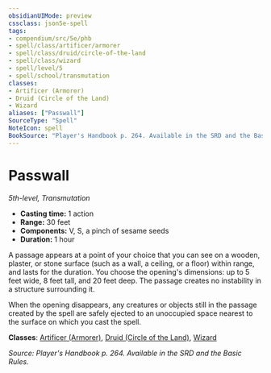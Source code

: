 ```yaml
---
obsidianUIMode: preview
cssclass: json5e-spell
tags:
- compendium/src/5e/phb
- spell/class/artificer/armorer
- spell/class/druid/circle-of-the-land
- spell/class/wizard
- spell/level/5
- spell/school/transmutation
classes:
- Artificer (Armorer)
- Druid (Circle of the Land)
- Wizard
aliases: ["Passwall"]
SourceType: "Spell"
NoteIcon: spell
BookSource: "Player's Handbook p. 264. Available in the SRD and the Basic Rules."
---
```

# Passwall
*5th-level, Transmutation*  

- **Casting time:** 1 action
- **Range:** 30 feet
- **Components:** V, S, a pinch of sesame seeds
- **Duration:** 1 hour

A passage appears at a point of your choice that you can see on a wooden, plaster, or stone surface (such as a wall, a ceiling, or a floor) within range, and lasts for the duration. You choose the opening's dimensions: up to 5 feet wide, 8 feet tall, and 20 feet deep. The passage creates no instability in a structure surrounding it.

When the opening disappears, any creatures or objects still in the passage created by the spell are safely ejected to an unoccupied space nearest to the surface on which you cast the spell.

**Classes**: [Artificer (Armorer)](/2-Mechanics/CLI/classes/artificer-armorer-tce.md), [Druid (Circle of the Land)](/2-Mechanics/CLI/classes/druid-circle-of-the-land.md), [Wizard](/2-Mechanics/CLI/classes/wizard.md)

*Source: Player's Handbook p. 264. Available in the SRD and the Basic Rules.*